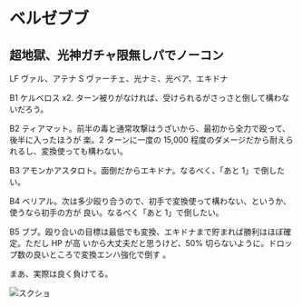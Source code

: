 # ベルゼブブ 

## 超地獄、光神ガチャ限無しパでノーコン

LF ヴァル、アテナ S ヴァーチェ、光ナミ、光ベア、エキドナ

B1 ケルベロス x2. ターン被りがなければ、受けられるがさっさと倒して構わないだろう。

B2 ティアマット。前半の毒と通常攻撃はうざいから、最初から全力で殴って、後半に入ったほうが
楽。2 ターンに一度の 15,000 程度のダメージだから耐えられるし、変換使っても構わない。

B3 アモンかアスタロト。面倒だからエキドナ。なるべく、「あと 1」で倒したい。

B4 ベリアル。次は多少殴り合うので、初手で変換使って構わない、というか、使うなら初手の方が
良い。なるべく「あと 1」で倒したい。

B5 ブブ。殴り合いの目標は最低でも変換、エキドナまで貯まれば勝利はほぼ確定。ただし HP が高
いから大丈夫だと思うけど、50% 切らないように。ドロップ数の良いところで変換エンハ強化で倒す
。

まあ、実際は良く負けてる。

![スクショ](http://i.imgur.com/FRih0Vxl.jpg)

<!-- vim: set tw=90 filetype=markdown : -->

